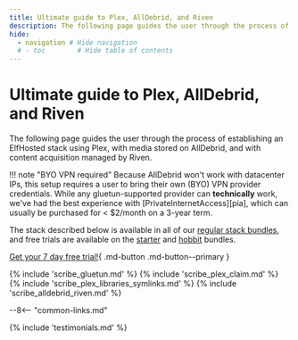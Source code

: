 ```yaml
---
title: Ultimate guide to Plex, AllDebrid, and Riven
description: The following page guides the user through the process of establishing an ElfHosted stack using Plex, with media stored on AllDebrid, and with content acquisition managed by Riven
hide:
  - navigation # Hide navigation
  # - toc        # Hide table of contents
---
```

# Ultimate guide to Plex, AllDebrid, and Riven

The following page guides the user through the process of establishing an ElfHosted stack using Plex, with media stored on AllDebrid, and with content acquisition managed by Riven.

!!! note "BYO VPN required"
    Because AllDebrid won't work with datacenter IPs, this setup requires a user to bring their own (BYO) VPN provider credentials. While any gluetun-supported provider can **technically** work, we've had the best experience with [PrivateInternetAccess][pia], which can usually be purchased for < $2/month on a 3-year term.

The stack described below is available in all of our [regular stack bundles](https://store.elfhosted.com/product-category/streaming-bundles/), and free trials are available on the [starter](https://store.elfhosted.com/product/starter-plex-alldebrid-riven/) and [hobbit](https://store.elfhosted.com/product/hobbit-plex-alldebrid-riven/) bundles.

[Get your 7 day free trial!](https://store.elfhosted.com/product/starter-plex-alldebrid-riven/){ .md-button .md-button--primary }

{% include 'scribe_gluetun.md' %}
{% include 'scribe_plex_claim.md' %}
{% include 'scribe_plex_libraries_symlinks.md' %}
{% include 'scribe_alldebrid_riven.md' %}

--8<-- "common-links.md"


{% include 'testimonials.md' %}